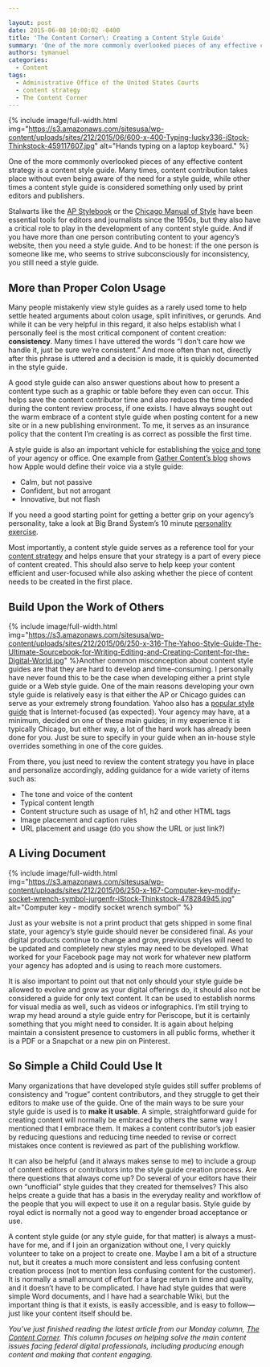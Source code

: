 ```yaml
---

layout: post
date: 2015-06-08 10:00:02 -0400
title: 'The Content Corner\: Creating a Content Style Guide'
summary: 'One of the more commonly overlooked pieces of any effective content strategy is a content style guide. Many times, content contribution takes place without even being aware of the need for a style guide, while other times a content style guide is considered something only used by print editors and publishers. Stalwarts like the AP'
authors: tymanuel
categories:
  - Content
tags:
  - Administrative Office of the United States Courts
  - content strategy
  - The Content Corner
---
```



{% include image/full-width.html img="https://s3.amazonaws.com/sitesusa/wp-content/uploads/sites/212/2015/06/600-x-400-Typing-lucky336-iStock-Thinkstock-459117607.jpg" alt="Hands typing on a laptop keyboard." %} 

One of the more commonly overlooked pieces of any effective content strategy is a content style guide. Many times, content contribution takes place without even being aware of the need for a style guide, while other times a content style guide is considered something only used by print editors and publishers.

Stalwarts like the [AP Stylebook](https://www.apstylebook.com/) or the [Chicago Manual of Style](http://www.chicagomanualofstyle.org/) have been essential tools for editors and journalists since the 1950s, but they also have a critical role to play in the development of any content style guide. And if you have more than one person contributing content to your agency&#8217;s website, then you need a style guide. And to be honest: if the one person is someone like me, who seems to strive subconsciously for inconsistency, you still need a style guide.

## More than Proper Colon Usage

Many people mistakenly view style guides as a rarely used tome to help settle heated arguments about colon usage, split infinitives, or gerunds. And while it can be very helpful in this regard, it also helps establish what I personally feel is the most critical component of content creation: **consistency**. Many times I have uttered the words “I don’t care how we handle it, just be sure we’re consistent.” And more often than not, directly after this phrase is uttered and a decision is made, it is quickly documented in the style guide.

A good style guide can also answer questions about how to present a content type such as a graphic or table before they even can occur. This helps save the content contributor time and also reduces the time needed during the content review process, if one exists. I have always sought out the warm embrace of a content style guide when posting content for a new site or in a new publishing environment. To me, it serves as an insurance policy that the content I&#8217;m creating is as correct as possible the first time.

A style guide is also an important vehicle for establishing the [voice and tone](https://www.WHATEVER/2015/04/20/the-content-corner-finding-your-voice/) of your agency or office. One example from [Gather Content’s blog](https://blog.gathercontent.com/) shows how Apple would define their voice via a style guide:

  * Calm, but not passive
  * Confident, but not arrogant
  * Innovative, but not flash

If you need a good starting point for getting a better grip on your agency’s personality, take a look at Big Brand System’s 10 minute [personality exercise](http://bbsmedia.s3.amazonaws.com/Brand_Personality.pdf).

Most importantly, a content style guide serves as a reference tool for your [content strategy](https://www.WHATEVER/2015/03/23/the-content-corner-building-a-content-strategy/) and helps ensure that your strategy is a part of every piece of content created. This should also serve to help keep your content efficient and user-focused while also asking whether the piece of content needs to be created in the first place.

## Build Upon the Work of Others


{% include image/full-width.html img="https://s3.amazonaws.com/sitesusa/wp-content/uploads/sites/212/2015/06/250-x-316-The-Yahoo-Style-Guide-The-Ultimate-Sourcebook-for-Writing-Editing-and-Creating-Content-for-the-Digital-World.jpg" %}Another common misconception about content style guides are that they are hard to develop and time-consuming. I personally have never found this to be the case when developing either a print style guide or a Web style guide. One of the main reasons developing your own style guide is relatively easy is that either the AP or Chicago guides can serve as your extremely strong foundation. Yahoo also has a [popular style guide](http://www.businessinsider.com/yahoo-publishes-a-style-guide-for-the-internet-2010-4) that is Internet-focused (as expected). Your agency may have, at a minimum, decided on one of these main guides; in my experience it is typically Chicago, but either way, a lot of the hard work has already been done for you. Just be sure to specify in your guide when an in-house style overrides something in one of the core guides.

From there, you just need to review the content strategy you have in place and personalize accordingly, adding guidance for a wide variety of items such as:

  * The tone and voice of the content
  * Typical content length
  * Content structure such as usage of h1, h2 and other HTML tags
  * Image placement and caption rules
  * URL placement and usage (do you show the URL or just link?)

## A Living Document 
{% include image/full-width.html img="https://s3.amazonaws.com/sitesusa/wp-content/uploads/sites/212/2015/06/250-x-167-Computer-key-modify-socket-wrench-symbol-jurgenfr-iStock-Thinkstock-478284945.jpg" alt="Computer key - modify socket wrench symbol" %} 

Just as your website is not a print product that gets shipped in some final state, your agency&#8217;s style guide should never be considered final. As your digital products continue to change and grow, previous styles will need to be updated and completely new styles may need to be developed. What worked for your Facebook page may not work for whatever new platform your agency has adopted and is using to reach more customers.

It is also important to point out that not only should your style guide be allowed to evolve and grow as your digital offerings do, it should also not be considered a guide for only text content. It can be used to establish norms for visual media as well, such as videos or infographics. I’m still trying to wrap my head around a style guide entry for Periscope, but it is certainly something that you might need to consider. It is again about helping maintain a consistent presence to customers in all public forms, whether it is a PDF or a Snapchat or a new pin on Pinterest.

## So Simple a Child Could Use It

Many organizations that have developed style guides still suffer problems of consistency and “rogue” content contributors, and they struggle to get their editors to make use of the guide. One of the main ways to be sure your style guide is used is to **make it usable**. A simple, straightforward guide for creating content will normally be embraced by others the same way I mentioned that I embrace them. It makes a content contributor’s job easier by reducing questions and reducing time needed to revise or correct mistakes once content is reviewed as part of the publishing workflow.

It can also be helpful (and it always makes sense to me) to include a group of content editors or contributors into the style guide creation process. Are there questions that always come up? Do several of your editors have their own “unofficial” style guides that they created for themselves? This also helps create a guide that has a basis in the everyday reality and workflow of the people that you will expect to use it on a regular basis. Style guide by royal edict is normally not a good way to engender broad acceptance or use.

A content style guide (or any style guide, for that matter) is always a must-have for me, and if I join an organization without one, I very quickly volunteer to take on a project to create one. Maybe I am a bit of a structure nut, but it creates a much more consistent and less confusing content creation process (not to mention less confusing content for the customer). It is normally a small amount of effort for a large return in time and quality, and it doesn’t have to be complicated. I have had style guides that were simple Word documents, and I have had a searchable Wiki, but the important thing is that it exists, is easily accessible, and is easy to follow—just like your content itself should be.

_You’ve just finished reading the latest article from our Monday column, [The Content Corner](https://www.WHATEVER/tag/the-content-corner/). This column focuses on helping solve the main content issues facing federal digital professionals, including producing enough content and making that content engaging._